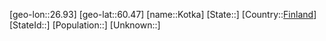 ﻿---
location: [60.47,26.93]
type: City
tags:
- geo/City


SpocWebEntityId: 31594
isDeleted: false
confidential: public

---
[geo-lon::26.93]
[geo-lat::60.47]
[name::Kotka]
[State::]
[Country::[Finland](geo/Continent/Europe/Finland.md)]
[StateId::]
[Population::]
[Unknown::]

